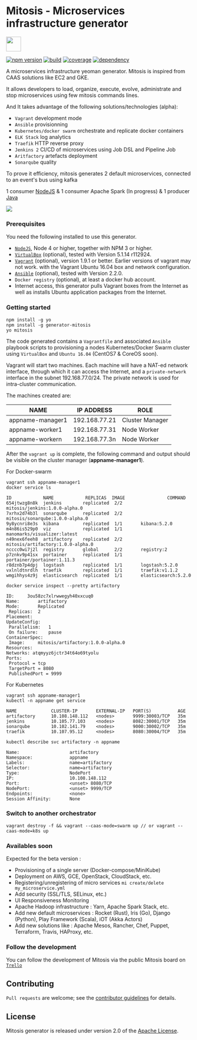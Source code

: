 # Mitosis - Microservices infrastructure generator
<img src="http://chabanerefes.info/prez_1/images/logo.svg" height="40" />

[![npm version](https://badge.fury.io/js/generator-mitosis.svg)](https://badge.fury.io/js/generator-mitosis)
[![build](https://travis-ci.org/NirbyApp/generator-mitosis.svg?branch=master)](https://travis-ci.org/NirbyApp/generator-mitosis)
[![coverage](https://codecov.io/gh/NirbyApp/generator-mitosis/branch/master/graph/badge.svg)](https://codecov.io/gh/NirbyApp/generator-mitosis)
[![dependency](https://david-dm.org/NirbyApp/generator-mitosis.svg?theme=shields.io)](https://david-dm.org/NirbyApp/generator-mitosis)

A microservices infrastructure yeoman generator. Mitosis is inspired from CAAS solutions like EC2 and GKE.

It allows developers to load, organize, execute, evolve, administrate and stop microservices using few mitosis commands lines.

And It takes advantage of the following solutions/technologies (alpha):

- `Vagrant` development mode 
- `Ansible` provisionning
- `Kubernetes/docker swarm` orchestrate and replicate docker containers
- `ELK Stack` log analytics
- `Traefik` HTTP reverse proxy
- `Jenkins 2` CI/CD of microservices using Job DSL and Pipeline Job
- `Aritfactory` artefacts deployment
- `Sonarqube` quality

To prove it efficiency, mitosis generates 2 default microservices, connected to an event's bus using kafka

1 consumer [NodeJS](https://github.com/NirbyApp/mitosis-microservice-nodejs-angular) & 1 consumer Apache Spark (In progress) & 1 producer [Java](https://github.com/NirbyApp/mitosis-microservice-spring-reactor)

<img src="http://chabanerefes.info/prez_1/images/swarm_diagramme.png"/>

### Prerequisites
You need the following installed to use this generator.
- [`NodeJS`](https://nodejs.org/en/download/), Node 4 or higher, together with NPM 3 or higher.
- [`VirtualBox`](https://www.virtualbox.org/wiki/Downloads) (optional), tested with Version 5.1.14 r112924.
- [`Vagrant`](https://www.vagrantup.com/docs/installation/) (optional), version 1.9.1 or better. Earlier versions of vagrant may not work.
with the Vagrant Ubuntu 16.04 box and network configuration.
- [`Ansible`](http://docs.ansible.com/ansible/intro_installation.html) (optional), tested with Version 2.2.0. 
- `Docker registry` (optional), at least a docker hub account.
- Internet access, this generator pulls Vagrant boxes from the Internet as well
as installs Ubuntu application packages from the Internet.

### Getting started

```
npm install -g yo
npm install -g generator-mitosis
yo mitosis
```

The code generated contains a `Vagrantfile` and associated `Ansible` playbook scripts
to provisioning a nodes Kubernetes/Docker Swarm cluster using `VirtualBox` and `Ubuntu
16.04` (CentOS7 & CoreOS soon).

Vagrant will start two machines. Each machine will have a NAT-ed network
interface, through which it can access the Internet, and a `private-network`
interface in the subnet 192.168.77.0/24. The private network is used for
intra-cluster communication.

The machines created are:

| NAME | IP ADDRESS | ROLE |
| --- | --- | --- |
| appname-manager1 | 192.168.77.21 | Cluster Manager |
| appname-worker1 | 192.168.77.31 | Node Worker |
| appname-workern | 192.168.77.3n | Node Worker |

After the `vagrant up` is complete, the following command and output should be
visible on the cluster manager (**appname-manager1**).

For Docker-swarm
```
vagrant ssh appname-manager1
docker service ls 
```
```
ID            NAME            REPLICAS  IMAGE                COMMAND
654jtwzg8n8k  jenkins        replicated  2/2       mitosis/jenkins:1.0.0-alpha.0
7xrhx2d74b3l  sonarqube      replicated  2/2       mitosis/sonarqube:1.0.0-alpha.0
9y8ycnri8e3s  kibana         replicated  1/1       kibana:5.2.0
m4n86is529p0  viz            replicated  1/1       manomarks/visualizer:latest
n49nex6feeh8  artifactory    replicated  2/2       mitosis/artifactory:1.0.0-alpha.0
ncccc0wi7j2l  registry       global      2/2       registry:2
p7znkv9p41sx  portainer      replicated  1/1       portainer/portainer:1.11.3
r8dznb7p4dpj  logstash       replicated  1/1       logstash:5.2.0
vxlnldtnrdlh  traefik        replicated  1/1       traefik:v1.1.2
wmgihhys4z9j  elasticsearch  replicated  1/1       elasticsearch:5.2.0
```
```
docker service inspect --pretty artifactory 
```
```
ID:		3ou58zc7xlrwwegyh40xxcuq0
Name:		artifactory
Mode:		Replicated
 Replicas:	2
Placement:
UpdateConfig:
 Parallelism:	1
 On failure:	pause
ContainerSpec:
 Image:		mitosis/artifactory:1.0.0-alpha.0
Resources:
Networks: atqmyyz6jctr34t64o69tyolu
Ports:
 Protocol = tcp
 TargetPort = 8080
 PublishedPort = 9999
```

For Kubernetes
```
vagrant ssh appname-manager1
kubectl -n appname get service 
```
```
NAME             CLUSTER-IP       EXTERNAL-IP   PORT(S)          AGE
artifactory      10.108.148.112   <nodes>       9999:30003/TCP   35m
jenkins          10.105.77.103    <nodes>       8082:30001/TCP   35m
sonarqube        10.102.141.79    <nodes>       9000:30002/TCP   35m
traefik          10.107.95.12     <nodes>       8080:30004/TCP   35m
```
```
kubectl describe svc artifactory -n appname 
```
```
Name:                   artifactory
Namespace:              appname
Labels:                 name=artifactory
Selector:               name=artifactory
Type:                   NodePort
IP:                     10.108.148.112
Port:                   <unset> 8080/TCP
NodePort:               <unset> 9999/TCP
Endpoints:              <none>
Session Affinity:       None
```

### Switch to another orchestrator
```
vagrant destroy -f && vagrant --caas-mode=swarm up // or vagrant --caas-mode=k8s up
```
### Availables soon

Expected for the beta version :
 - Provisioning of a single server (Docker-compose/MiniKube)
 - Deployment on AWS, GCE, OpenStack, CloudStack, etc.
 - Registering/unregistering of micro services `mi create/delete my_microservice.yml`
 - Add security (SSL/TLS, SELinux, etc.)
 - UI Responsiveness Monitoring
 - Apache Hadoop infrastructure : Yarn, Apache Spark Stack, etc.
 - Add new default microservices : Rocket (Rust), Iris (Go), Django (Python), Play Framework (Scala), iOT (Akka Actors)
 - Add new solutions like : Apache Mesos, Rancher, Chef, Puppet, Terraform, Travis, HAProxy, etc.

### Follow the development
You can follow the development of Mitosis via the public Mitosis board on [`Trello`](https://trello.com/b/TCgfbNXK/mitosis)

## Contributing
`Pull requests` are welcome; see the [contributor guidelines](CONTRIBUTING.md) for details.

## License
Mitosis generator is released under version 2.0 of the [Apache License](LICENSE).
